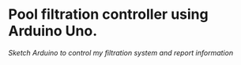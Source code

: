 # Pool filtration controller using Arduino Uno.

*Sketch Arduino to control my filtration system and report information*
